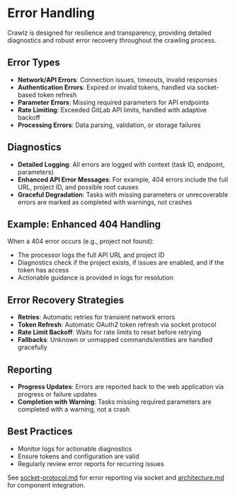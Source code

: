 # Error Handling

Crawlz is designed for resilience and transparency, providing detailed diagnostics and robust error recovery throughout the crawling process.

## Error Types

- **Network/API Errors**: Connection issues, timeouts, invalid responses
- **Authentication Errors**: Expired or invalid tokens, handled via socket-based token refresh
- **Parameter Errors**: Missing required parameters for API endpoints
- **Rate Limiting**: Exceeded GitLab API limits, handled with adaptive backoff
- **Processing Errors**: Data parsing, validation, or storage failures

## Diagnostics

- **Detailed Logging**: All errors are logged with context (task ID, endpoint, parameters)
- **Enhanced API Error Messages**: For example, 404 errors include the full URL, project ID, and possible root causes
- **Graceful Degradation**: Tasks with missing parameters or unrecoverable errors are marked as completed with warnings, not crashes

## Example: Enhanced 404 Handling

When a 404 error occurs (e.g., project not found):

- The processor logs the full API URL and project ID
- Diagnostics check if the project exists, if issues are enabled, and if the token has access
- Actionable guidance is provided in logs for resolution

## Error Recovery Strategies

- **Retries**: Automatic retries for transient network errors
- **Token Refresh**: Automatic OAuth2 token refresh via socket protocol
- **Rate Limit Backoff**: Waits for rate limits to reset before retrying
- **Fallbacks**: Unknown or unmapped commands/entities are handled gracefully

## Reporting

- **Progress Updates**: Errors are reported back to the web application via progress or failure updates
- **Completion with Warning**: Tasks missing required parameters are completed with a warning, not a crash

## Best Practices

- Monitor logs for actionable diagnostics
- Ensure tokens and configuration are valid
- Regularly review error reports for recurring issues

See [socket-protocol.md](./socket-protocol.md) for error reporting via socket and [architecture.md](./architecture.md) for component integration.